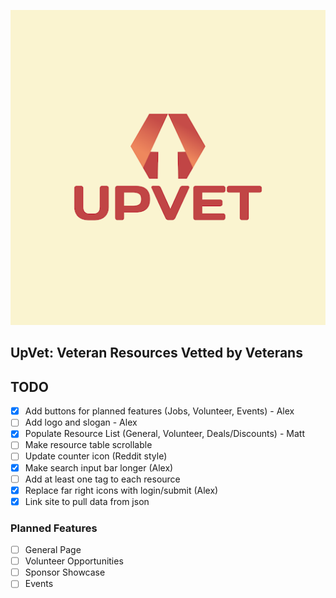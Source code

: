 ![UpVet Logo](upvet.png)

## UpVet: Veteran Resources Vetted by Veterans


## TODO
- [x] Add buttons for planned features (Jobs, Volunteer, Events)  - Alex
- [ ] Add logo and slogan - Alex
- [x] Populate Resource List (General, Volunteer, Deals/Discounts) - Matt
- [ ] Make resource table scrollable
- [ ] Update counter icon (Reddit style)
- [x] Make search input bar longer (Alex)
- [ ] Add at least one tag to each resource
- [x] Replace far right icons with login/submit (Alex)
- [x] Link site to pull data from json

### Planned Features
- [ ] General Page
- [ ] Volunteer Opportunities
- [ ] Sponsor Showcase
- [ ] Events